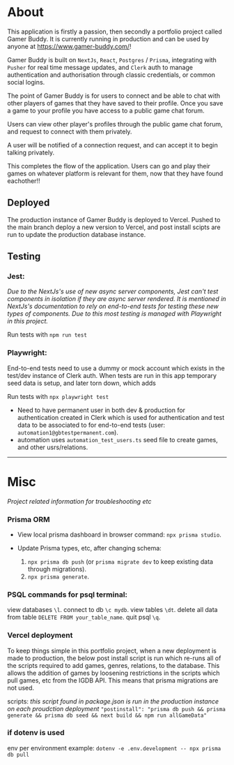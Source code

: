 # About

This application is firstly a passion, then secondly a portfolio project called Gamer Buddy. It is currently running in production and can be used by anyone at https://www.gamer-buddy.com/!

Gamer Buddy is built on `NextJs`, `React`, `Postgres` / `Prisma`, integrating with `Pusher` for real time message updates, and `Clerk` auth to manage authentication and authorisation through classic credentials, or common social logins.

The point of Gamer Buddy is for users to connect and be able to chat with other players of games that they have saved to their profile. Once you save a game to your profile you have access to a public game chat forum.

Users can view other player's profiles through the public game chat forum, and request to connect with them privately.

A user will be notified of a connection request, and can accept it to begin talking privately.

This completes the flow of the application. Users can go and play their games on whatever platform is relevant for them, now that they have found eachother!!

## Deployed

The production instance of Gamer Buddy is deployed to Vercel. Pushed to the main branch deploy a new version to Vercel, and post install scipts are run to update the production database instance.

## Testing

### Jest:

_Due to the NextJs's use of new async server components, Jest can't test components in isolation if they are async server rendered. It is mentioned in NextJs's documentation to rely on end-to-end tests for testing these new types of components. Due to this most testing is managed with Playwright in this project._

Run tests with `npm run test`

### Playwright:

End-to-end tests need to use a dummy or mock account which exists in the test/dev instance of Clerk auth. When tests are run in this app temporary seed data is setup, and later torn down, which adds

Run tests with `npx playwright test`

- Need to have permanent user in both dev & production for authentication created in Clerk which is used for authentication and test data to be associated to for end-to-end tests (user: `automation1@gbtestpermanent.com`).
- automation uses `automation_test_users.ts` seed file to create games, and other usrs/relations.

---

# Misc

_Project related information for troubleshooting etc_

### Prisma ORM

- View local prisma dashboard in browser command: `npx prisma studio`.

- Update Prisma types, etc, after changing schema:
  1.  `npx prisma db push` (or `prisma migrate dev` to keep existing data through migrations).
  2.  `npx prisma generate`.

### PSQL commands for psql terminal:

view databases `\l`.
connect to db `\c mydb`.
view tables `\dt`.
delete all data from table `DELETE FROM your_table_name`.
quit psql `\q`.

### Vercel deployment

To keep things simple in this portfolio project, when a new deployment is made to production, the below post install script is run which re-runs all of the scripts required to add games, genres, relations, to the database. This allows the addition of games by loosening restrictions in the scripts which pull games, etc from the IGDB API. This means that prisma migrations are not used.

scripts:
_this script found in package.json is run in the production instance on each proudction deployment_
`"postinstall": "prisma db push && prisma generate && prisma db seed && next build && npm run allGameData"`

### if dotenv is used

env per environment example: `dotenv -e .env.development -- npx prisma db pull`
